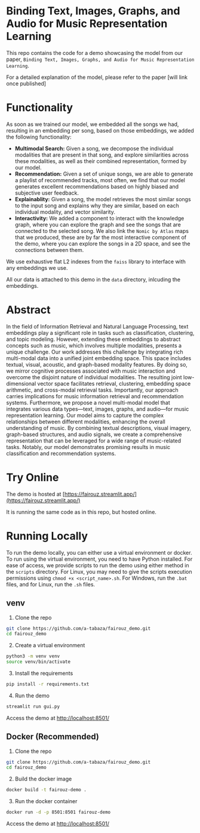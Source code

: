 # Binding Text, Images, Graphs, and Audio for Music Representation Learning
This repo contains the code for a demo showcasing the model from our paper, `Binding Text, Images, Graphs, and Audio for Music Representation Learning`.

For a detailed explanation of the model, please refer to the paper \[will link once published\]

# Functionality
As soon as we trained our model, we embedded all the songs we had, resulting in an embedding per song, based on those embeddings, we added the following functionality:
- **Multimodal Search:** Given a song, we decompose the individual modalities that are present in that song, and explore similarities across these modalities, as well as their combined representation, formed by our model.
- **Recommendation:** Given a set of unique songs, we are able to generate a playlist of recommended tracks, most often, we find that our model generates excellent recommendations based on highly biased and subjective user feedback.
- **Explainablity:** Given a song, the model retrieves the most similar songs to the input song and explains why they are similar, based on each individual modality, and vector similarity.
- **Interactivity:** We added a component to interact with the knowledge graph, where you can explore the graph and see the songs that are connected to the selected song. We also link the `Nomic by Atlas` maps that we produced, these are by far the most interactive component of the demo, where you can explore the songs in a 2D space, and see the connections between them.

We use exhaustive flat L2 indexes from the `faiss` library to interface with any embeddings we use. 

All our data is attached to this demo in the `data` directory, inlcuding the embeddings.

# Abstract
In the field of Information Retrieval and Natural Language Processing, text embeddings play a significant role in tasks such as classification, clustering, and topic modeling. However, extending these embeddings to abstract concepts such as music, which involves multiple modalities, presents a unique challenge. Our work addresses this challenge by integrating rich multi-modal data into a unified joint embedding space. This space includes textual, visual, acoustic, and graph-based modality features. By doing so, we mirror cognitive processes associated with music interaction and overcome the disjoint nature of individual modalities. The resulting joint low-dimensional vector space facilitates retrieval, clustering, embedding space arithmetic, and cross-modal retrieval tasks. Importantly, our approach carries implications for music information retrieval and recommendation systems. Furthermore, we propose a novel multi-modal model that integrates various data types—text, images, graphs, and audio—for music representation learning. Our model aims to capture the complex relationships between different modalities, enhancing the overall understanding of music. By combining textual descriptions, visual imagery, graph-based structures, and audio signals, we create a comprehensive representation that can be leveraged for a wide range of music-related tasks. Notably, our model demonstrates promising results in music classification and recommendation systems.

# Try Online
The demo is hosted at [https://fairouz.streamlit.app/](https://fairouz.streamlit.app/)

It is running the same code as in this repo, but hosted online.

# Running Locally
To run the demo locally, you can either use a virtual environment or docker.
To run using the virtual environment, you need to have Python installed.
For ease of access, we provide scripts to run the demo using either method in the `scripts` directory.
For Linux, you may need to give the scripts execution permissions using `chmod +x <script_name>.sh`.
For Windows, run the `.bat` files, and for Linux, run the `.sh` files.

## venv
1. Clone the repo
```bash
git clone https://github.com/a-tabaza/fairouz_demo.git
cd fairouz_demo
```

2. Create a virtual environment
```bash
python3 -m venv venv
source venv/bin/activate
```
3. Install the requirements
```bash
pip install -r requirements.txt
```

4. Run the demo
```bash
streamlit run gui.py
```

Access the demo at [http://localhost:8501/](http://localhost:8501/)

## Docker (Recommended)
1. Clone the repo
```bash
git clone https://github.com/a-tabaza/fairouz_demo.git
cd fairouz_demo
```

2. Build the docker image
```bash
docker build -t fairouz-demo .
```

3. Run the docker container
```bash
docker run -d -p 8501:8501 fairouz-demo
```

Access the demo at [http://localhost:8501/](http://localhost:8501/)
